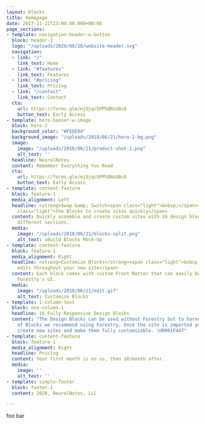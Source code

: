 ```yaml
---
layout: blocks
title: Homepage
date: 2017-11-22T23:00:00.000+00:00
page_sections:
- template: navigation-header-w-button
  block: header-2
  logo: "/uploads/2020/08/28/website-header.svg"
  navigation:
  - link: "/"
    link_text: Home
  - link: "#features"
    link_text: Features
  - link: "#pricing"
    link_text: Pricing
  - link: "/contact"
    link_text: Contact
  cta:
    url: https://forms.gle/mjUjqcSPPhQNsGBc8
    button_text: Early Access
- template: hero-banner-w-image
  block: hero-2
  background_color: "#FEDE04"
  background_image: "/uploads/2018/06/21/hero-2-bg.png"
  image:
    image: "/uploads/2018/06/21/product-shot-1.png"
    alt_text: ''
  headline: NeuralNotes
  content: Remember Everything You Read
  cta:
    url: https://forms.gle/mjUjqcSPPhQNsGBc8
    button_text: Early Access
- template: content-feature
  block: feature-1
  media_alignment: Left
  headline: <strong>Swap &amp; Switch<span class="light">&nbsp;</span></strong><span
    class="light">the Blocks to create sites quickly</span>
  content: Quickly assemble and create custom sites with 16 design blocks for seven
    different sections.
  media:
    image: "/uploads/2018/06/21/blocks-split.png"
    alt_text: uBuild Blocks Mock-Up
- template: content-feature
  block: feature-1
  media_alignment: Right
  headline: <strong>Customize Blocks</strong><span class="light">&nbsp;to make quick
    edits throughout your new site</span>
  content: Each block comes with custom Front Matter that can easily be edited in
    Forestry's UI.
  media:
    image: "/uploads/2018/06/21/edit.gif"
    alt_text: Customize Blocks
- template: 1-column-text
  block: one-column-1
  headline: 16 Fully Responsive Design Blocks
  content: "The Design Blocks can be used without Forestry but to harness the power
    of Blocks we recommend using Forestry. Once the site is imported you can immediately
    create new sites and make them fully customizable. \U0001F447"
- template: content-feature
  block: feature-1
  media_alignment: Right
  headline: Pricing
  content: Your first month is on us, then $8/month after.
  media:
    image: ''
    alt_text: ''
- template: simple-footer
  block: footer-1
  content: 2020, NeuralNotes, LLC

---
```

foo bar